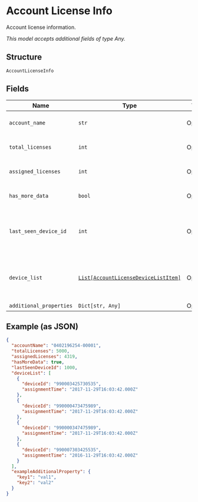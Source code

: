 
# Account License Info

Account license information.

*This model accepts additional fields of type Any.*

## Structure

`AccountLicenseInfo`

## Fields

| Name | Type | Tags | Description |
|  --- | --- | --- | --- |
| `account_name` | `str` | Optional | Account identifier in "##########-#####". |
| `total_licenses` | `int` | Optional | Number of monthly licenses in an MRC subscription. |
| `assigned_licenses` | `int` | Optional | Number of licenses currently assigned to devices. |
| `has_more_data` | `bool` | Optional | True if there are more devices to retrieve. |
| `last_seen_device_id` | `int` | Optional | If hasMoreData=true, the startIndex to use for the next request. 0 if hasMoreData=false. |
| `device_list` | [`List[AccountLicenseDeviceListItem]`](../../doc/models/account-license-device-list-item.md) | Optional | The list of devices that have licenses assigned, including the date and time of when each license was assigned. |
| `additional_properties` | `Dict[str, Any]` | Optional | - |

## Example (as JSON)

```json
{
  "accountName": "0402196254-00001",
  "totalLicenses": 5000,
  "assignedLicenses": 4319,
  "hasMoreData": true,
  "lastSeenDeviceId": 1000,
  "deviceList": [
    {
      "deviceId": "990003425730535",
      "assignmentTime": "2017-11-29T16:03:42.000Z"
    },
    {
      "deviceId": "990000473475989",
      "assignmentTime": "2017-11-29T16:03:42.000Z"
    },
    {
      "deviceId": "990000347475989",
      "assignmentTime": "2017-11-29T16:03:42.000Z"
    },
    {
      "deviceId": "990007303425535",
      "assignmentTime": "2016-11-29T16:03:42.000Z"
    }
  ],
  "exampleAdditionalProperty": {
    "key1": "val1",
    "key2": "val2"
  }
}
```

